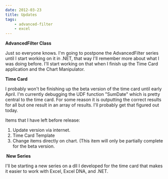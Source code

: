 ```yaml
---
date: 2012-03-23
title: Updates
tags:
    - advanced-filter
    - excel
---
```


<strong>AdvancedFilter Class</strong>

Just so everyone knows. I'm going to postpone the AdvancedFilter series until I start working on it in .NET, that way I'll remember more about what I was doing before. I'll start working on that when I finish up the Time Card application and the Chart Manipulator.

<strong>Time Card</strong>

I probably won't be finishing up the beta version of the time card until early April. I'm currently debugging the UDF function "SumDate" which is pretty central to the time card. For some reason it is outputting the correct results for all but one result in an array of results. I'll probably get that figured out today.

Items that I have left before release:

<ol>
	<li>Update version via internet.</li>
	<li>Time Card Template</li>
	<li>Change items directly on chart. (This item will only be partially complete for the beta version.</li>
</ol>

<strong> New Series</strong>

I'll be starting a new series on a dll I developed for the time card that makes it easier to work with Excel, Excel DNA, and .NET.
